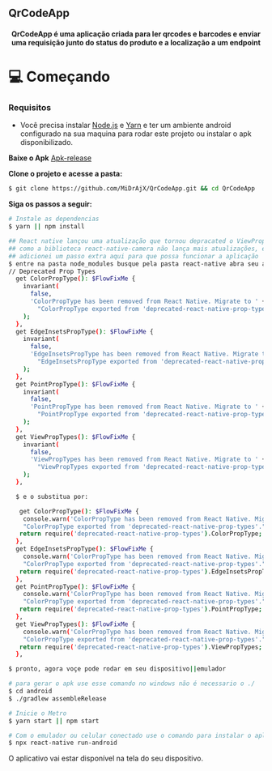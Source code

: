 ## QrCodeApp
<h4 align="center">
  QrCodeApp é uma aplicação criada para ler qrcodes e barcodes e enviar uma requisição junto do status do produto e a localização a um endpoint
</h4>

# 💻 Começando

### Requisitos

- Você precisa instalar [Node.js](https://nodejs.org/en/download/) e [Yarn](https://yarnpkg.com/) e ter um ambiente android configurado na sua maquina para rodar este projeto ou instalar o apk disponibilizado.


**Baixe o Apk**
[Apk-release](https://drive.google.com/file/d/1C7adyXL2fzU7UDfHOL24glz-woha8d9K/view?usp=sharing)

**Clone o projeto e acesse a pasta:**

```bash
$ git clone https://github.com/MiDrAjX/QrCodeApp.git && cd QrCodeApp
```

**Siga os passos a seguir:**

```bash
# Instale as dependencias
$ yarn || npm install

## React native lançou uma atualização que tornou depracated o ViewPropTypes que é necessario para utilização react-native-camera,
## como a biblioteca react-native-camera não lança mais atualizações, e a opção que a substitui deixa muitos celulares antigos de fora
## adicionei um passo extra aqui para que possa funcionar a aplicação
$ entre na pasta node_modules busque pela pasta react-native abra seu arquivo index.js e busque esse trecho de codigo
// Deprecated Prop Types
  get ColorPropType(): $FlowFixMe {
    invariant(
      false,
      'ColorPropType has been removed from React Native. Migrate to ' +
        "ColorPropType exported from 'deprecated-react-native-prop-types'.",
    );
  },
  get EdgeInsetsPropType(): $FlowFixMe {
    invariant(
      false,
      'EdgeInsetsPropType has been removed from React Native. Migrate to ' +
        "EdgeInsetsPropType exported from 'deprecated-react-native-prop-types'.",
    );
  },
  get PointPropType(): $FlowFixMe {
    invariant(
      false,
      'PointPropType has been removed from React Native. Migrate to ' +
        "PointPropType exported from 'deprecated-react-native-prop-types'.",
    );
  },
  get ViewPropTypes(): $FlowFixMe {
    invariant(
      false,
      'ViewPropTypes has been removed from React Native. Migrate to ' +
        "ViewPropTypes exported from 'deprecated-react-native-prop-types'.",
    );
  },

  $ e o substitua por:

   get ColorPropType(): $FlowFixMe {
    console.warn('ColorPropType has been removed from React Native. Migrate to ' +
    "ColorPropType exported from 'deprecated-react-native-prop-types'.",)
   return require('deprecated-react-native-prop-types').ColorPropType;
  },
  get EdgeInsetsPropType(): $FlowFixMe {
    console.warn('ColorPropType has been removed from React Native. Migrate to ' +
    "ColorPropType exported from 'deprecated-react-native-prop-types'.",)
   return require('deprecated-react-native-prop-types').EdgeInsetsPropType;
  },
  get PointPropType(): $FlowFixMe {
    console.warn('ColorPropType has been removed from React Native. Migrate to ' +
    "ColorPropType exported from 'deprecated-react-native-prop-types'.",)
   return require('deprecated-react-native-prop-types').PointPropType;
  },
  get ViewPropTypes(): $FlowFixMe {
    console.warn('ColorPropType has been removed from React Native. Migrate to ' +
    "ColorPropType exported from 'deprecated-react-native-prop-types'.",)
   return require('deprecated-react-native-prop-types').ViewPropTypes;
  },

$ pronto, agora voçe pode rodar em seu dispositivo||emulador

# para gerar o apk use esse comando no windows não é necessario o ./
$ cd android
$ ./gradlew assembleRelease

# Inicie o Metro
$ yarn start || npm start

# Com o emulador ou celular conectado use o comando para instalar o aplicativo no dispositvo:
$ npx react-native run-android
```

O aplicativo vai estar disponível na tela do seu dispositivo.